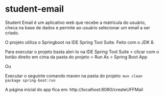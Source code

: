 # student-email

Student Email é um aplicativo web que recebe a matrícula do usuário, checa na base de dados e permite ao usuário selecionar um email a ser criado.

O projeto utiliza o Springboot na IDE Spring Tool Suite. Feito com o JDK 8.

Para executar o projeto basta abri-lo na IDE Spring Tool Suite > clicar com o botão direito em cima da pasta do projeto > Run As > Spring Boot App 

Ou

Executar o seguinte comando maven na pasta do projeto: `mvn clean package spring-boot:run`

A página inicial do app fica em: http://localhost:8080/createUFFMail
